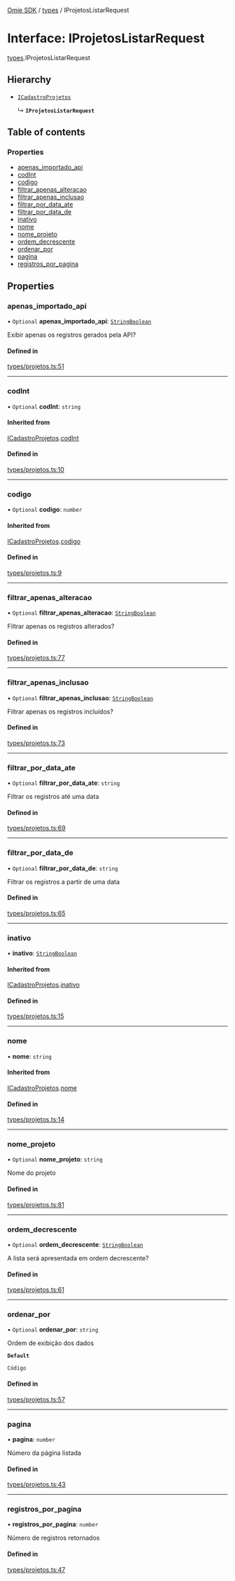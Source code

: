 [Omie SDK](../README.md) / [types](../modules/types.md) / IProjetosListarRequest

# Interface: IProjetosListarRequest

[types](../modules/types.md).IProjetosListarRequest

## Hierarchy

- [`ICadastroProjetos`](types.ICadastroProjetos.md)

  ↳ **`IProjetosListarRequest`**

## Table of contents

### Properties

- [apenas\_importado\_api](types.IProjetosListarRequest.md#apenas_importado_api)
- [codInt](types.IProjetosListarRequest.md#codint)
- [codigo](types.IProjetosListarRequest.md#codigo)
- [filtrar\_apenas\_alteracao](types.IProjetosListarRequest.md#filtrar_apenas_alteracao)
- [filtrar\_apenas\_inclusao](types.IProjetosListarRequest.md#filtrar_apenas_inclusao)
- [filtrar\_por\_data\_ate](types.IProjetosListarRequest.md#filtrar_por_data_ate)
- [filtrar\_por\_data\_de](types.IProjetosListarRequest.md#filtrar_por_data_de)
- [inativo](types.IProjetosListarRequest.md#inativo)
- [nome](types.IProjetosListarRequest.md#nome)
- [nome\_projeto](types.IProjetosListarRequest.md#nome_projeto)
- [ordem\_decrescente](types.IProjetosListarRequest.md#ordem_decrescente)
- [ordenar\_por](types.IProjetosListarRequest.md#ordenar_por)
- [pagina](types.IProjetosListarRequest.md#pagina)
- [registros\_por\_pagina](types.IProjetosListarRequest.md#registros_por_pagina)

## Properties

### apenas\_importado\_api

• `Optional` **apenas\_importado\_api**: [`StringBoolean`](../modules/types.md#stringboolean)

Exibir apenas os registros gerados pela API?

#### Defined in

[types/projetos.ts:51](https://github.com/lucas-bogos/omie-sdk/blob/f0ca102/src/types/projetos.ts#L51)

___

### codInt

• `Optional` **codInt**: `string`

#### Inherited from

[ICadastroProjetos](types.ICadastroProjetos.md).[codInt](types.ICadastroProjetos.md#codint)

#### Defined in

[types/projetos.ts:10](https://github.com/lucas-bogos/omie-sdk/blob/f0ca102/src/types/projetos.ts#L10)

___

### codigo

• `Optional` **codigo**: `number`

#### Inherited from

[ICadastroProjetos](types.ICadastroProjetos.md).[codigo](types.ICadastroProjetos.md#codigo)

#### Defined in

[types/projetos.ts:9](https://github.com/lucas-bogos/omie-sdk/blob/f0ca102/src/types/projetos.ts#L9)

___

### filtrar\_apenas\_alteracao

• `Optional` **filtrar\_apenas\_alteracao**: [`StringBoolean`](../modules/types.md#stringboolean)

Filtrar apenas os registros alterados?

#### Defined in

[types/projetos.ts:77](https://github.com/lucas-bogos/omie-sdk/blob/f0ca102/src/types/projetos.ts#L77)

___

### filtrar\_apenas\_inclusao

• `Optional` **filtrar\_apenas\_inclusao**: [`StringBoolean`](../modules/types.md#stringboolean)

Filtrar apenas os registros incluídos?

#### Defined in

[types/projetos.ts:73](https://github.com/lucas-bogos/omie-sdk/blob/f0ca102/src/types/projetos.ts#L73)

___

### filtrar\_por\_data\_ate

• `Optional` **filtrar\_por\_data\_ate**: `string`

Filtrar os registros até uma data

#### Defined in

[types/projetos.ts:69](https://github.com/lucas-bogos/omie-sdk/blob/f0ca102/src/types/projetos.ts#L69)

___

### filtrar\_por\_data\_de

• `Optional` **filtrar\_por\_data\_de**: `string`

Filtrar os registros a partir de uma data

#### Defined in

[types/projetos.ts:65](https://github.com/lucas-bogos/omie-sdk/blob/f0ca102/src/types/projetos.ts#L65)

___

### inativo

• **inativo**: [`StringBoolean`](../modules/types.md#stringboolean)

#### Inherited from

[ICadastroProjetos](types.ICadastroProjetos.md).[inativo](types.ICadastroProjetos.md#inativo)

#### Defined in

[types/projetos.ts:15](https://github.com/lucas-bogos/omie-sdk/blob/f0ca102/src/types/projetos.ts#L15)

___

### nome

• **nome**: `string`

#### Inherited from

[ICadastroProjetos](types.ICadastroProjetos.md).[nome](types.ICadastroProjetos.md#nome)

#### Defined in

[types/projetos.ts:14](https://github.com/lucas-bogos/omie-sdk/blob/f0ca102/src/types/projetos.ts#L14)

___

### nome\_projeto

• `Optional` **nome\_projeto**: `string`

Nome do projeto

#### Defined in

[types/projetos.ts:81](https://github.com/lucas-bogos/omie-sdk/blob/f0ca102/src/types/projetos.ts#L81)

___

### ordem\_decrescente

• `Optional` **ordem\_decrescente**: [`StringBoolean`](../modules/types.md#stringboolean)

A lista será apresentada em ordem decrescente?

#### Defined in

[types/projetos.ts:61](https://github.com/lucas-bogos/omie-sdk/blob/f0ca102/src/types/projetos.ts#L61)

___

### ordenar\_por

• `Optional` **ordenar\_por**: `string`

Ordem de exibição dos dados

**`Default`**

`Código`

#### Defined in

[types/projetos.ts:57](https://github.com/lucas-bogos/omie-sdk/blob/f0ca102/src/types/projetos.ts#L57)

___

### pagina

• **pagina**: `number`

Número da página listada

#### Defined in

[types/projetos.ts:43](https://github.com/lucas-bogos/omie-sdk/blob/f0ca102/src/types/projetos.ts#L43)

___

### registros\_por\_pagina

• **registros\_por\_pagina**: `number`

Número de registros retornados

#### Defined in

[types/projetos.ts:47](https://github.com/lucas-bogos/omie-sdk/blob/f0ca102/src/types/projetos.ts#L47)

